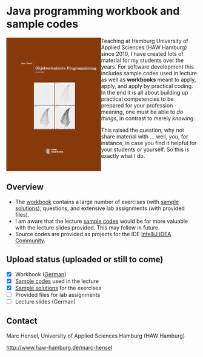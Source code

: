 # Java programming workbook and sample codes
<img src="./assets/images/Cover.png" width="250" align=left>

Teaching at Hamburg University of Applied Sciences (HAW Hamburg) since 2010, I have created lots of material for my students over the years. For software development this includes sample codes used in lecture as well as __workbooks__ meant to apply, apply, and apply by practical coding. In the end it is all about building up practical competencies to be prepared for your profession - meaning, one must be able to _do things_, in contrast to merely _knowing_.<p>

This raised the question, why not share material with ... well, _you_, for instance, in case you find it helpful for your students or yourself. So this is exactly what I do.
<br clear=all>

## Overview
- The [workbook](docs/) contains a large number of exercises (with [sample solutions](src/workbook)), questions, and extensive lab assignments (with provided files).
- I am aware that the lecture [sample codes](src/lecture) would be far more valuable with the lecture slides provided. This may follow in future.
- Source codes are provided as projects for the IDE [IntelliJ IDEA Community](https://www.jetbrains.com/idea/).

## Upload status (uploaded or still to come)
- [X] Workbook ([German](docs/))
- [X] [Sample codes](src/lecture) used in the lecture
- [X] [Sample solutions](src/workbook) for the exercises
- [ ] Provided files for lab assignments
- [ ] Lecture slides (German)

## Contact
Marc Hensel, University of Applied Sciences Hamburg (HAW Hamburg)

http://www.haw-hamburg.de/marc-hensel
